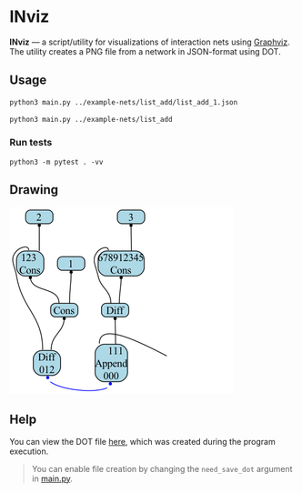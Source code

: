 # INviz

**INviz** — a script/utility for visualizations of interaction nets using [Graphviz](https://graphviz.org).
The utility creates a PNG file from a network in JSON-format using DOT.

## Usage

```shell
python3 main.py ../example-nets/list_add/list_add_1.json
```

```shell
python3 main.py ../example-nets/list_add
```

### Run tests

```shell
python3 -m pytest . -vv
```

## Drawing

![Adding to the list](./nets-png/list_add_1.png)

## Help

You can view the DOT file [here](./nets-dot/list_add_1.dot), which was created during the program execution.

> You can enable file creation by changing the `need_save_dot` argument in [main.py](./main.py).
